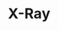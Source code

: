 ---
word: "true"

title: "X-Ray"

categories: ['']

tags: ['X', 'ray']

arwords: 'أشعة إكس'
arwords2: 'الأشعة السينية'

arexps: []

enwords: ['X-Ray']

enexps: []

arlexicons: 'ش'

enlexicons: 'X'

authors: ['Ruqayya Roshdy']

translators: ['']

citations: 'مقدمة في حوسبة اللغة العربية'

sources: 'مركز الملك عبدالله بن عبدالعزيز الدولي لخدمة اللغة العربية'

slug: ""
---